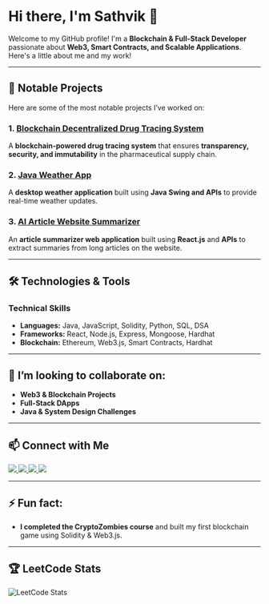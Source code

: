 # Hi there, I'm Sathvik 👋  

Welcome to my GitHub profile! I'm a **Blockchain & Full-Stack Developer** passionate about **Web3, Smart Contracts, and Scalable Applications**. Here's a little about me and my work!  

---

## 🚀 Notable Projects  

Here are some of the most notable projects I’ve worked on:  

### **1. [Blockchain Decentralized Drug Tracing System](https://github.com/Satthvik1026/Blockchain-Decentralized-Drug-Tracing-System)**  
A **blockchain-powered drug tracing system** that ensures **transparency, security, and immutability** in the pharmaceutical supply chain.  

### **2. [Java Weather App](https://github.com/Satthvik1026/Java-Weather-App)**
A **desktop weather application** built using **Java Swing and APIs** to provide real-time weather updates.  

### **3. [AI Article Website Summarizer](https://github.com/Satthvik1026/AI_Summarizer)**
An **article summarizer web application** built using **React.js** and **APIs** to extract summaries from long articles on the website.

---

## 🛠️ Technologies & Tools  

### **Technical Skills**  
- **Languages:** Java, JavaScript, Solidity, Python, SQL, DSA  
- **Frameworks:** React, Node.js, Express, Mongoose, Hardhat  
- **Blockchain:** Ethereum, Web3.js, Smart Contracts, Hardhat  

---

## 👯 I’m looking to collaborate on:  
- **Web3 & Blockchain Projects**  
- **Full-Stack DApps**  
- **Java & System Design Challenges**  

---

## 📫 Connect with Me  
<p align="left">
  <a href="mailto:satthvik1026@gmail.com">
    <img src="https://img.shields.io/badge/Email-D14836?style=for-the-badge&logo=gmail&logoColor=white" />
  </a>
  <a href="https://www.linkedin.com/in/sathvik-kaparthi/" target="_blank">
    <img src="https://img.shields.io/badge/LinkedIn-0A66C2?style=for-the-badge&logo=linkedin&logoColor=white" />
  </a>
  <a href="https://twitter.com/@Sathvik1026" target="_blank">
    <img src="https://img.shields.io/badge/Twitter-000000?style=for-the-badge&logo=x&logoColor=white" />
  </a>
  <a href="https://www.hackerrank.com/profile/satthvik1026" target="_blank">
    <img src="https://img.shields.io/badge/HackerRank-2EC866?style=for-the-badge&logo=hackerrank&logoColor=white" />
  </a>
</p>



---

## ⚡ Fun fact:  
- **I completed the CryptoZombies course** and built my first blockchain game using Solidity & Web3.js.  

---

## 🏆 LeetCode Stats  
![LeetCode Stats](https://leetcard.jacoblin.cool/Sathvik_leetcode) 
